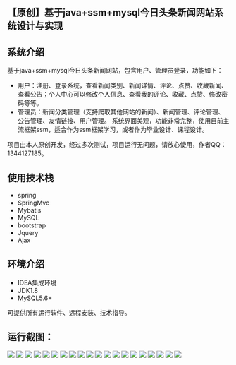 ## 【原创】基于java+ssm+mysql今日头条新闻网站系统设计与实现

## 系统介绍

基于java+ssm+mysql今日头条新闻网站，包含用户、管理员登录，功能如下：
- 用户：注册、登录系统，查看新闻类别、新闻详情、评论、点赞、收藏新闻、查看公告；个人中心可以修改个人信息、查看我的评论、收藏、点赞、修改密码等等。
- 管理员：新闻分类管理（支持爬取其他网站的新闻）、新闻管理、评论管理、公告管理、友情链接、用户管理。
系统界面美观，功能非常完整，使用目前主流框架ssm，适合作为ssm框架学习，或者作为毕业设计、课程设计。

项目由本人原创开发，经过多次测试，项目运行无问题，请放心使用，作者QQ：1344127185。

## 使用技术栈

- spring
- SpringMvc
- Mybatis
- MySQL
- bootstrap
- Jquery
- Ajax

## 环境介绍

- IDEA集成环境
- JDK1.8
- MySQL5.6+

可提供所有运行软件、远程安装、技术指导。

## 运行截图：
![](https://github.com/itcoderyhl/toutiao/blob/main/images/1.png)
![](https://github.com/itcoderyhl/toutiao/blob/main/images/2.png)
![](https://github.com/itcoderyhl/toutiao/blob/main/images/3.png)
![](https://github.com/itcoderyhl/toutiao/blob/main/images/4.png)
![](https://github.com/itcoderyhl/toutiao/blob/main/images/5.png)
![](https://github.com/itcoderyhl/toutiao/blob/main/images/6.png)
![](https://github.com/itcoderyhl/toutiao/blob/main/images/7.png)
![](https://github.com/itcoderyhl/toutiao/blob/main/images/8.png)
![](https://github.com/itcoderyhl/toutiao/blob/main/images/9.png)
![](https://github.com/itcoderyhl/toutiao/blob/main/images/10.png)
![](https://github.com/itcoderyhl/toutiao/blob/main/images/11.png)
![](https://github.com/itcoderyhl/toutiao/blob/main/images/12.png)
![](https://github.com/itcoderyhl/toutiao/blob/main/images/13.png)
![](https://github.com/itcoderyhl/toutiao/blob/main/images/14.png)
![](https://github.com/itcoderyhl/toutiao/blob/main/images/15.png)
![](https://github.com/itcoderyhl/toutiao/blob/main/images/16.png)
![](https://github.com/itcoderyhl/toutiao/blob/main/images/17.png)
![](https://github.com/itcoderyhl/toutiao/blob/main/images/18.png)
![](https://github.com/itcoderyhl/toutiao/blob/main/images/19.png)
![](https://github.com/itcoderyhl/toutiao/blob/main/images/20.png)


